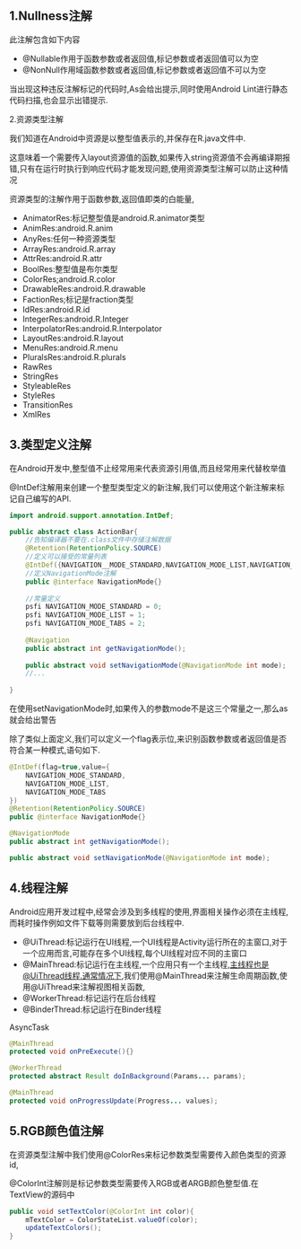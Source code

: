 ## 1.Nullness注解

此注解包含如下内容

- @Nullable作用于函数参数或者返回值,标记参数或者返回值可以为空
- @NonNull作用域函数参数或者返回值,标记参数或者返回值不可以为空

当出现这种违反注解标记的代码时,As会给出提示,同时使用Android Lint进行静态代码扫描,也会显示出错提示.

2.资源类型注解

我们知道在Android中资源是以整型值表示的,并保存在R.java文件中.

这意味着一个需要传入layout资源值的函数,如果传入string资源值不会再编译期报错,只有在运行时执行到响应代码才能发现问题,使用资源类型注解可以防止这种情况

资源类型的注解作用于函数参数,返回值即类的白能量,

- AnimatorRes:标记整型值是android.R.animator类型
- AnimRes:android.R.anim
- AnyRes:任何一种资源类型
- ArrayRes:android.R.array
- AttrRes:android.R.attr
- BoolRes:整型值是布尔类型
- ColorRes;android.R.color
- DrawableRes:android.R.drawable
- FactionRes;标记是fraction类型
- IdRes:android.R.id
- IntegerRes:android.R.Integer
- InterpolatorRes:android.R.Interpolator
- LayoutRes:android.R.layout
- MenuRes:android.R.menu
- PluralsRes:android.R.plurals
- RawRes
- StringRes
- StyleableRes
- StyleRes
- TransitionRes
- XmlRes

## 3.类型定义注解

在Android开发中,整型值不止经常用来代表资源引用值,而且经常用来代替枚举值

@IntDef注解用来创建一个整型类型定义的新注解,我们可以使用这个新注解来标记自己编写的API.

```java
import android.support.annotation.IntDef;

public abstract class ActionBar{
    //告知编译器不要在.class文件中存储注解数据
    @Retention(RetentionPolicy.SOURCE)
    //定义可以接受的常量列表
    @IntDef({NAVIGATION__MODE_STANDARD,NAVIGATION_MODE_LIST,NAVIGATION_MODE_TABS})
    //定义NavigationMode注解
    public @interface NavigationMode{}
    
    //常量定义
    psfi NAVIGATION_MODE_STANDARD = 0;
    psfi NAVIGATION_MODE_LIST = 1;
    psfi NAVIGATION_MODE_TABS = 2;
    
    @Navigation
    public abstract int getNavigationMode();
    
    public abstract void setNavigationMode(@NavigationMode int mode);
    //...
    
}
```

在使用setNavigationMode时,如果传入的参数mode不是这三个常量之一,那么as就会给出警告

除了类似上面定义,我们可以定义一个flag表示位,来识别函数参数或者返回值是否符合某一种模式,语句如下.

```java
@IntDef(flag=true,value={
    NAVIGATION_MODE_STANDARD,
    NAVIGATION_MODE_LIST,
    NAVIGATION_MODE_TABS
})
@Retention(RetentionPolicy.SOURCE)
public @interface NavigationMode{}

@NavigationMode
public abstract int getNavigationMode();

public abstract void setNavigationMode(@NavigationMode int mode);

```

## 4.线程注解

​	Android应用开发过程中,经常会涉及到多线程的使用,界面相关操作必须在主线程,而耗时操作例如文件下载等则需要放到后台线程中.

- @UiThread:标记运行在UI线程,一个UI线程是Activity运行所在的主窗口,对于一个应用而言,可能存在多个UI线程,每个UI线程对应不同的主窗口
- @MainThread:标记运行在主线程,一个应用只有一个主线程,主线程也是@UiThread线程.通常情况下,我们使用@MainThread来注解生命周期函数,使用@UiThread来注解视图相关函数,
- @WorkerThread:标记运行在后台线程
- @BinderThread:标记运行在Binder线程

AsyncTask

```java
@MainThread
protected void onPreExecute(){}

@WorkerThread
protected abstract Result doInBackground(Params... params);

@MainThread
protected void onProgressUpdate(Progress... values);
```

## 5.RGB颜色值注解

在资源类型注解中我们使用@ColorRes来标记参数类型需要传入颜色类型的资源id,

@ColorInt注解则是标记参数类型需要传入RGB或者ARGB颜色整型值.在TextView的源码中

```java
public void setTextColor(@ColorInt int color){
    mTextColor = ColorStateList.valueOf(color);
    updateTextColors();
}
```

